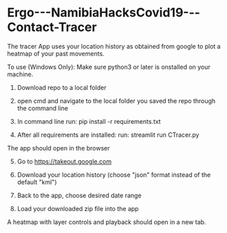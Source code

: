 # Ergo---NamibiaHacksCovid19---Contact-Tracer

The tracer App uses your location history as obtained from google to plot a heatmap of your past movements.

To use (Windows Only): Make sure python3 or later is onstalled on your machine.

1.	Download repo to a local folder

2.	open cmd and navigate to the local folder you saved the repo through the command line

3.	In command line run: pip install -r requirements.txt

4.	After all requirements are installed: run: streamlit run CTracer.py

The app should open in the browser

5.	Go to https://takeout.google.com

6.	Download your location history (choose "json" format instead of the default "kml")

7.	Back to the app, choose desired date range

8.	Load your downloaded zip file into the app

A heatmap with layer controls and playback should open in a new tab.

